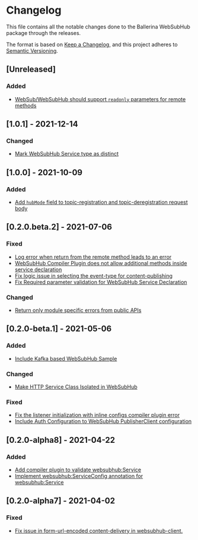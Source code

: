 # Changelog
This file contains all the notable changes done to the Ballerina WebSubHub package through the releases.

The format is based on [Keep a Changelog](https://keepachangelog.com/en/1.0.0/),
and this project adheres to [Semantic Versioning](https://semver.org/spec/v2.0.0.html).

## [Unreleased]

### Added
- [WebSub/WebSubHub should support `readonly` parameters for remote methods](https://github.com/ballerina-platform/ballerina-standard-library/issues/2604)

## [1.0.1] - 2021-12-14

### Changed
- [Mark WebSubHub Service type as distinct](https://github.com/ballerina-platform/ballerina-standard-library/issues/2398)

## [1.0.0] - 2021-10-09

### Added
- [Add `hubMode` field to topic-registration and topic-deregistration request body](https://github.com/ballerina-platform/ballerina-standard-library/issues/1638)

## [0.2.0.beta.2]  - 2021-07-06

### Fixed 

- [Log error when return from the remote method leads to an error](https://github.com/ballerina-platform/ballerina-standard-library/issues/1449)
- [WebSubHub Compiler Plugin does not allow additional methods inside service declaration](https://github.com/ballerina-platform/ballerina-standard-library/issues/1417)
- [Fix logic issue in selecting the event-type for content-publishing](https://github.com/ballerina-platform/ballerina-standard-library/issues/1460)
- [Fix Required parameter validation for WebSubHub Service Declaration](https://github.com/ballerina-platform/ballerina-standard-library/issues/1477)

### Changed

- [Return only module specific errors from public APIs](https://github.com/ballerina-platform/ballerina-standard-library/issues/1487)

## [0.2.0-beta.1] - 2021-05-06

### Added
- [Include Kafka based WebSubHub Sample](https://github.com/ballerina-platform/ballerina-standard-library/issues/992)

### Changed
- [Make HTTP Service Class Isolated in WebSubHub](https://github.com/ballerina-platform/ballerina-standard-library/issues/1390)

### Fixed
- [Fix the listener initialization with inline configs compiler plugin error](https://github.com/ballerina-platform/ballerina-standard-library/issues/1304)
- [Include Auth Configuration to WebSubHub PublisherClient configuration](https://github.com/ballerina-platform/ballerina-standard-library/issues/1324)

## [0.2.0-alpha8] - 2021-04-22
### Added
- [Add compiler plugin to validate websubhub:Service](https://github.com/ballerina-platform/ballerina-standard-library/issues/1099)
- [Implement websubhub:ServiceConfig annotation for websubhub:Service](https://github.com/ballerina-platform/ballerina-standard-library/issues/1253)

## [0.2.0-alpha7] - 2021-04-02
### Fixed
- [Fix issue in form-url-encoded content-delivery in websubhub-client.](https://github.com/ballerina-platform/ballerina-standard-library/issues/1107)
